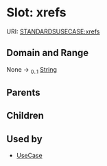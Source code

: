 
# Slot: xrefs




URI: [STANDARDSUSECASE:xrefs](https://w3id.org/bridge2ai/standards-usecase-schema/xrefs)


## Domain and Range

None &#8594;  <sub>0..1</sub> [String](types/String.md)

## Parents


## Children


## Used by

 * [UseCase](UseCase.md)
